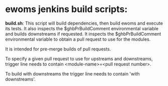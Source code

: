 # ewoms jenkins build scripts:

**build.sh**:
This script will build dependencies, then build ewoms and execute its tests.
It also inspects the $ghbPrBuildComment environmental variable and builds
downstreams if requested. It inspects the $ghbPrBuildComment
environmental variable to obtain a pull request to use for the modules.

It is intended for pre-merge builds of pull requests.

To specify a given pull request to use for upstreams and downstreams,
trigger line needs to contain &lt;module-name&gt;=&lt;pull request number&gt;.

To build with downstreams the trigger line needs to contain 'with downstreams'.
